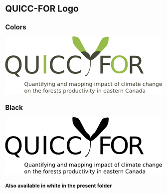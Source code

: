 QUICC-FOR Logo
=========

## Colors

![LowResoColors](/Logo_QUICCFOR-Colors-LowReso.png)

## Black

![LowResoColors](/Logo_QUICCFOR-Black-LowReso.png)

### Also available in white in the present folder
